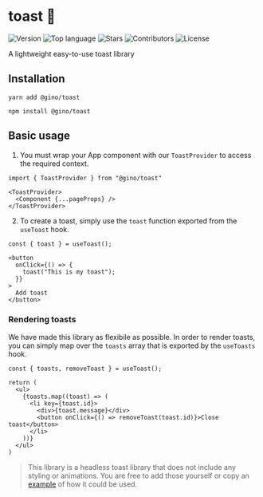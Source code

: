 # toast 🍞

![Version](https://img.shields.io/github/package-json/v/gino/toast)
![Top language](https://img.shields.io/github/languages/top/gino/toast)
![Stars](https://img.shields.io/github/stars/gino/toast?style=plastic)
![Contributors](https://img.shields.io/github/contributors/gino/toast)
![License](https://img.shields.io/github/license/gino/toast)

A lightweight easy-to-use toast library

## Installation

```
yarn add @gino/toast
```
```
npm install @gino/toast
```

## Basic usage

1. You must wrap your App component with our `ToastProvider` to access the required context.

```tsx
import { ToastProvider } from "@gino/toast"

<ToastProvider>
  <Component {...pageProps} />
</ToastProvider>
```

2. To create a toast, simply use the `toast` function exported from the `useToast` hook.

```tsx
const { toast } = useToast();

<button
  onClick={() => {
    toast("This is my toast");
  }}
>
  Add toast
</button>
```

### Rendering toasts

We have made this library as flexibile as possible. In order to render toasts, you can simply map over the `toasts` array that is exported by the `useToasts` hook.

```tsx
const { toasts, removeToast } = useToast();

return (
  <ul>
    {toasts.map((toast) => (
      <li key={toast.id}>
        <div>{toast.message}</div>
        <button onClick={() => removeToast(toast.id)}>Close toast</button>
      </li>
    ))}
  </ul>
)
```

> This library is a headless toast library that does not include any styling or animations. You are free to add those yourself or copy an [example](/examples/) of how it could be used.